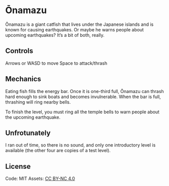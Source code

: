 # Ōnamazu
Ōnamazu is a giant catfish that lives under the Japanese islands and is known for causing earthquakes. Or maybe he warns people about upcoming earthquakes? It’s a bit of both, really.

## Controls
Arrows or WASD to move Space to attack/thrash

## Mechanics
Eating fish fills the energy bar. Once it is one-third full, Ōnamazu can thrash hard enough to sink boats and becomes invulnerable. When the bar is full, thrashing will ring nearby bells.

To finish the level, you must ring all the temple bells to warn people about the upcoming earthquake.

## Unfrotunately
I ran out of time, so there is no sound, and only one introductory level is available (the other four are copies of a test level).

## License
Code: MIT
Assets:  [CC BY-NC 4.0](https://creativecommons.org/licenses/by-nc/4.0/)
